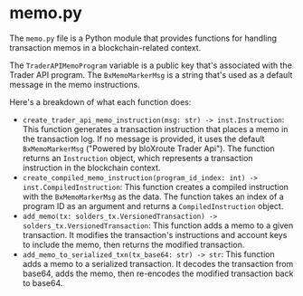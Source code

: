# memo.py

The `memo.py` file is a Python module that provides functions for handling transaction memos in a blockchain-related context.&#x20;

The `TraderAPIMemoProgram` variable is a public key that's associated with the Trader API program. The `BxMemoMarkerMsg` is a string that's used as a default message in the memo instructions.

Here's a breakdown of what each function does:

* `create_trader_api_memo_instruction(msg: str) -> inst.Instruction`: This function generates a transaction instruction that places a memo in the transaction log. If no message is provided, it uses the default `BxMemoMarkerMsg` ("Powered by bloXroute Trader Api"). The function returns an `Instruction` object, which represents a transaction instruction in the blockchain context.
* `create_compiled_memo_instruction(program_id_index: int) -> inst.CompiledInstruction`: This function creates a compiled instruction with the `BxMemoMarkerMsg` as the data. The function takes an index of a program ID as an argument and returns a `CompiledInstruction` object.
* `add_memo(tx: solders_tx.VersionedTransaction) -> solders_tx.VersionedTransaction`: This function adds a memo to a given transaction. It modifies the transaction's instructions and account keys to include the memo, then returns the modified transaction.
* `add_memo_to_serialized_txn(tx_base64: str) -> str`: This function adds a memo to a serialized transaction. It decodes the transaction from base64, adds the memo, then re-encodes the modified transaction back to base64.

